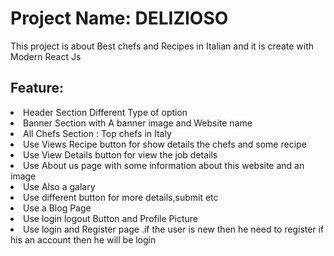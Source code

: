 <h1>Project Name: DELIZIOSO</h1>
<p>This project is about Best chefs and Recipes in Italian and it is create with Modern React Js</p>
<h2>Feature:</h2>
<li>Header Section Different Type of option </li>
<li>Banner Section with A banner image and Website name </li>
<li>All Chefs Section : Top chefs in Italy</li>
<li>Use Views Recipe button for show details the chefs and some recipe</li>
<li>Use View Details button for view the job details</li>
<li>Use About us page with some information about this website and an image</li>
<li>Use Also a galary </li>
<li>Use different button for more details,submit etc </li>
<li>Use a  Blog Page</li>
<li>Use login logout Button and Profile Picture</li>
<li>Use login and Register page .if the user is new then he need to register if his an account then he will be login </li>
